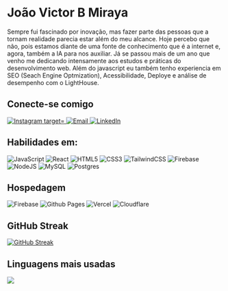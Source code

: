 # João Victor B Miraya
Sempre fui fascinado por inovação, mas fazer parte das pessoas que a tornam realidade parecia estar além do meu alcance. Hoje percebo que não, pois estamos diante de uma fonte de conhecimento que é a internet e, agora, também a IA para nos auxiliar. Já se passou mais de um ano que venho me dedicando intensamente aos estudos e práticas do desenvolvimento web. Além do javascript eu também tenho experiencia em SEO (Seach Engine Optmization), Acessibilidade, Deploye e análise de desempenho com o LightHouse.

## Conecte-se comigo
   <a href="https://www.instagram.com/joaoMiraya" target="_blank">
    <img src="https://img.shields.io/badge/-Instagram-%23E4405F?style=for-the-badge&logo=instagram&logoColor=white" alt="Instagram target="_blank"">
  </a>
   <a href="mailto:joaomiraya01@gmail.com">
    <img src="https://img.shields.io/badge/-Gmail-%23333?style=for-the-badge&logo=gmail&logoColor=white" alt="Email" target="_blank">
  </a>
  <a href="https://www.linkedin.com/in/joaomiraya" target="_blank">
    <img src="https://img.shields.io/badge/-LinkedIn-%230077B5?style=for-the-badge&logo=linkedin&logoColor=white" alt="LinkedIn" target="_blank">
  </a>

## Habilidades em:
![JavaScript](https://img.shields.io/badge/JavaScript-000?style=for-the-badge&logo=javascript)
![React](https://img.shields.io/badge/React-000?style=for-the-badge&logo=react)
![HTML5](https://img.shields.io/badge/HTML5-000?style=for-the-badge&logo=html5)
![CSS3](https://img.shields.io/badge/CSS3-000?style=for-the-badge&logo=css3&logoColor=264CE4)
![TailwindCSS](https://img.shields.io/badge/tailwindcss-%2338B2AC.svg?style=for-the-badge&logo=tailwind-css&logoColor=white)
![Firebase](https://img.shields.io/badge/Firebase-039BE5?style=for-the-badge&logo=Firebase&logoColor=white)
![NodeJS](https://img.shields.io/badge/node.js-6DA55F?style=for-the-badge&logo=node.js&logoColor=white)
![MySQL](https://img.shields.io/badge/mysql-%2300f.svg?style=for-the-badge&logo=mysql&logoColor=white)
![Postgres](https://img.shields.io/badge/postgres-%23316192.svg?style=for-the-badge&logo=postgresql&logoColor=white)

## Hospedagem
![Firebase](https://img.shields.io/badge/firebase-%23039BE5.svg?style=for-the-badge&logo=firebase)
![Github Pages](https://img.shields.io/badge/github%20pages-121013?style=for-the-badge&logo=github&logoColor=white)
![Vercel](https://img.shields.io/badge/vercel-%23000000.svg?style=for-the-badge&logo=vercel&logoColor=white)
![Cloudflare](https://img.shields.io/badge/Cloudflare-F38020?style=for-the-badge&logo=Cloudflare&logoColor=white)


## GitHub Streak 
[![GitHub Streak](https://streak-stats.demolab.com?user=joaoMiraya&theme=ambient-gradient)](https://git.io/streak-stats)
## Linguagens mais usadas
![ ](https://github-readme-stats-git-masterrstaa-rickstaa.vercel.app/api/top-langs/?username=joaoMiraya&layout=compact&bg_color=000&border_color=30A3DC&title_color=E94D5F&text_color=FFF)


